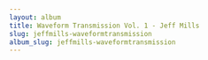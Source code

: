 ```yaml
---
layout: album
title: Waveform Transmission Vol. 1 - Jeff Mills
slug: jeffmills-waveformtransmission
album_slug: jeffmills-waveformtransmission
---
```

